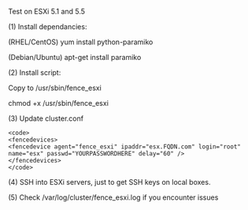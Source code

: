 Test on ESXi 5.1 and 5.5

 (1) Install dependancies:

(RHEL/CentOS)
yum install python-paramiko

(Debian/Ubuntu)
apt-get install paramiko

 (2) Install script:

Copy to /usr/sbin/fence_esxi 

chmod +x /usr/sbin/fence_esxi 

 (3) Update cluster.conf

```
<code>
<fencedevices>
<fencedevice agent="fence_esxi" ipaddr="esx.FQDN.com" login="root" name="esx" passwd="YOURPASSWORDHERE" delay="60" />
</fencedevices>
</code>
```

 (4) SSH into ESXi servers, just to get SSH keys on local boxes. 

 (5) Check /var/log/cluster/fence_esxi.log if you encounter issues
